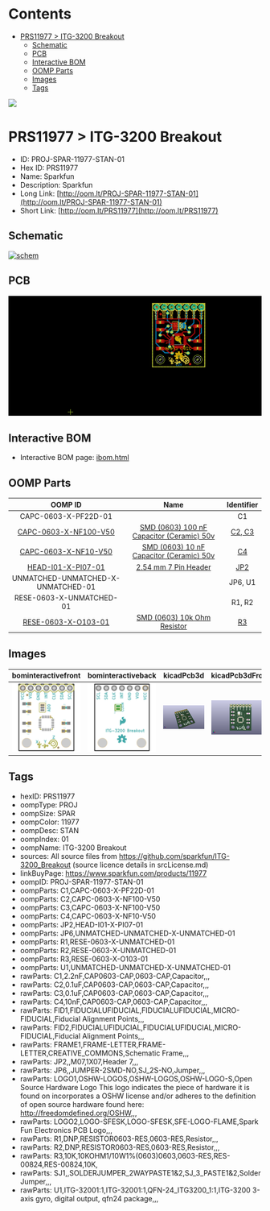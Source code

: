 



Contents
========

* [PRS11977 > ITG-3200 Breakout](#prs11977--itg-3200-breakout)
	* [Schematic](#schematic)
	* [PCB](#pcb)
	* [Interactive BOM](#interactive-bom)
	* [OOMP Parts](#oomp-parts)
	* [Images](#images)
	* [Tags](#tags)
  
![][im]
# PRS11977 > ITG-3200 Breakout

- ID: PROJ-SPAR-11977-STAN-01
- Hex ID: PRS11977
- Name: Sparkfun
- Description: Sparkfun
- Long Link: [http://oom.lt/PROJ-SPAR-11977-STAN-01](http://oom.lt/PROJ-SPAR-11977-STAN-01)
- Short Link: [http://oom.lt/PRS11977](http://oom.lt/PRS11977)

## Schematic
  
[![schem](eagleSchemImage.png)](eagleSchemImage.png)
## PCB
  
[![pcb](eagleImage.png)](eagleImage.png)
## Interactive BOM

- Interactive BOM page: [ibom.html](https://htmlpreview.github.io/?https://github.com/oomlout/oomlout_OOMP_projects/blob/main/PROJ-SPAR-11977-STAN-01/kicad/bom/ibom.html)

## OOMP Parts
  

|OOMP ID|Name|Identifier|
| :---: | :---: | :---: |
|CAPC-0603-X-PF22D-01||C1|
|[CAPC-0603-X-NF100-V50](https://github.com/oomlout/oomlout_OOMP_parts/tree/main/CAPC-0603-X-NF100-V50/)|[SMD (0603) 100 nF Capacitor (Ceramic) 50v](https://github.com/oomlout/oomlout_OOMP_parts/tree/main/CAPC-0603-X-NF100-V50/)|[C2, C3](https://github.com/oomlout/oomlout_OOMP_parts/tree/main/CAPC-0603-X-NF100-V50/)|
|[CAPC-0603-X-NF10-V50](https://github.com/oomlout/oomlout_OOMP_parts/tree/main/CAPC-0603-X-NF10-V50/)|[SMD (0603) 10 nF Capacitor (Ceramic) 50v](https://github.com/oomlout/oomlout_OOMP_parts/tree/main/CAPC-0603-X-NF10-V50/)|[C4](https://github.com/oomlout/oomlout_OOMP_parts/tree/main/CAPC-0603-X-NF10-V50/)|
|[HEAD-I01-X-PI07-01](https://github.com/oomlout/oomlout_OOMP_parts/tree/main/HEAD-I01-X-PI07-01/)|[2.54 mm 7 Pin Header](https://github.com/oomlout/oomlout_OOMP_parts/tree/main/HEAD-I01-X-PI07-01/)|[JP2](https://github.com/oomlout/oomlout_OOMP_parts/tree/main/HEAD-I01-X-PI07-01/)|
|UNMATCHED-UNMATCHED-X-UNMATCHED-01||JP6, U1|
|RESE-0603-X-UNMATCHED-01||R1, R2|
|[RESE-0603-X-O103-01](https://github.com/oomlout/oomlout_OOMP_parts/tree/main/RESE-0603-X-O103-01/)|[SMD (0603) 10k Ohm Resistor](https://github.com/oomlout/oomlout_OOMP_parts/tree/main/RESE-0603-X-O103-01/)|[R3](https://github.com/oomlout/oomlout_OOMP_parts/tree/main/RESE-0603-X-O103-01/)|

## Images
  
  

|bominteractivefront|bominteractiveback|kicadPcb3d|kicadPcb3dFront|kicadPcb3dBack|eagleImage|eagleSchemImage|pcbdraw|pcbdrawback|
| :---: | :---: | :---: | :---: | :---: | :---: | :---: | :---: | :---: |
|[![bominteractivefront](bomFront_140.png)](bomFront.png)|[![bominteractiveback](bomBack_140.png)](bomBack.png)|[![kicadPcb3d](kicadPcb3d_140.png)](kicadPcb3d.png)|[![kicadPcb3dFront](kicadPcb3dFront_140.png)](kicadPcb3dFront.png)|[![kicadPcb3dBack](kicadPcb3dBack_140.png)](kicadPcb3dBack.png)|[![eagleImage](eagleImage_140.png)](eagleImage.png)|[![eagleSchemImage](eagleSchemImage_140.png)](eagleSchemImage.png)|[![pcbdraw](pcbdraw_140.png)](pcbdraw.png)|[![pcbdrawback](pcbdrawBack_140.png)](pcbdrawBack.png)|

## Tags

- hexID: PRS11977
- oompType: PROJ
- oompSize: SPAR
- oompColor: 11977
- oompDesc: STAN
- oompIndex: 01
- oompName: ITG-3200 Breakout
- sources: All source files from https://github.com/sparkfun/ITG-3200_Breakout (source licence details in srcLicense.md)
- linkBuyPage: https://www.sparkfun.com/products/11977
- oompID: PROJ-SPAR-11977-STAN-01
- oompParts: C1,CAPC-0603-X-PF22D-01
- oompParts: C2,CAPC-0603-X-NF100-V50
- oompParts: C3,CAPC-0603-X-NF100-V50
- oompParts: C4,CAPC-0603-X-NF10-V50
- oompParts: JP2,HEAD-I01-X-PI07-01
- oompParts: JP6,UNMATCHED-UNMATCHED-X-UNMATCHED-01
- oompParts: R1,RESE-0603-X-UNMATCHED-01
- oompParts: R2,RESE-0603-X-UNMATCHED-01
- oompParts: R3,RESE-0603-X-O103-01
- oompParts: U1,UNMATCHED-UNMATCHED-X-UNMATCHED-01
- rawParts: C1,2.2nF,CAP0603-CAP,0603-CAP,Capacitor,,,
- rawParts: C2,0.1uF,CAP0603-CAP,0603-CAP,Capacitor,,,
- rawParts: C3,0.1uF,CAP0603-CAP,0603-CAP,Capacitor,,,
- rawParts: C4,10nF,CAP0603-CAP,0603-CAP,Capacitor,,,
- rawParts: FID1,FIDUCIALUFIDUCIAL,FIDUCIALUFIDUCIAL,MICRO-FIDUCIAL,Fiducial Alignment Points,,,
- rawParts: FID2,FIDUCIALUFIDUCIAL,FIDUCIALUFIDUCIAL,MICRO-FIDUCIAL,Fiducial Alignment Points,,,
- rawParts: FRAME1,FRAME-LETTER,FRAME-LETTER,CREATIVE_COMMONS,Schematic Frame,,,
- rawParts: JP2,,M07,1X07,Header 7,,,
- rawParts: JP6,,JUMPER-2SMD-NO,SJ_2S-NO,Jumper,,,
- rawParts: LOGO1,OSHW-LOGOS,OSHW-LOGOS,OSHW-LOGO-S,Open Source Hardware Logo This logo indicates the piece of hardware it is found on incorporates a OSHW license and/or adheres to the definition of open source hardware found here: http://freedomdefined.org/OSHW,,,
- rawParts: LOGO2,LOGO-SFESK,LOGO-SFESK,SFE-LOGO-FLAME,Spark Fun Electronics PCB Logo,,,
- rawParts: R1,DNP,RESISTOR0603-RES,0603-RES,Resistor,,,
- rawParts: R2,DNP,RESISTOR0603-RES,0603-RES,Resistor,,,
- rawParts: R3,10K,10KOHM1/10W1%(0603)0603,0603-RES,RES-00824,RES-00824,10K,
- rawParts: SJ1,,SOLDERJUMPER_2WAYPASTE1&2,SJ_3_PASTE1&2,Solder Jumper,,,
- rawParts: U1,ITG-32001:1,ITG-32001:1,QFN-24_ITG3200_1:1,ITG-3200 3-axis gyro, digital output, qfn24 package,,,



[im]: kicadPcb3d_450.png

